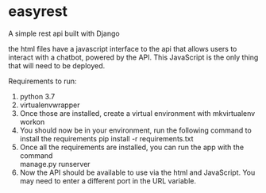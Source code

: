 # easyrest
A simple rest api built with Django

the html files have a javascript interface to the api that allows users
to interact with a chatbot, powered by the API. This JavaScript is the only
thing that will need to be deployed.

Requirements to run:
1. python 3.7
2. virtualenvwrapper
3. Once those are installed, create a virtual environment with
    mkvirtualenv <environment name>
    workon <environment name>
4. You should now be in your environment, run the following command to install the requirements
  pip install -r requirements.txt
5. Once all the requirements are installed, you can run the app with the command  
  manage.py runserver
6. Now the API should be available to use via the html and JavaScript. You may need
  to enter a different port in the URL variable.

